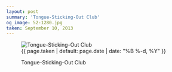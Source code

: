 ```yaml
---
layout: post
summary: 'Tongue-Sticking-Out Club'
og_image: 52-1280.jpg
taken: September 10, 2013
---
```


<figure class="post">
<img alt="Tongue-Sticking-Out Club" sizes="(min-width: 700px) 50vw, calc(100vw - 2rem)" src="{{ site.assets_url }}/52-640.jpg" srcset="{{ site.assets_url }}/52-1280.jpg 1280w, {{ site.assets_url }}/52-960.jpg 960w, {{ site.assets_url }}/52-640.jpg 640w, {{ site.assets_url }}/52-320.jpg 320w"/>
<figcaption>
<time>{{ page.taken | default: page.date | date: "%B %-d, %Y" }}</time>
<p>Tongue-Sticking-Out Club</p>
</figcaption>
</figure>
